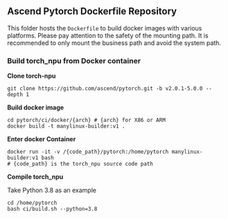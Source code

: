 ## Ascend Pytorch Dockerfile Repository

This folder hosts the `Dockerfile` to build docker images with various platforms.
Please pay attention to the safety of the mounting path. It is recommended to only mount the business path and avoid the system path.

### Build torch_npu from Docker container

**Clone torch-npu**

```Shell
git clone https://github.com/ascend/pytorch.git -b v2.0.1-5.0.0 --depth 1
```

**Build docker image**

```Shell
cd pytorch/ci/docker/{arch} # {arch} for X86 or ARM
docker build -t manylinux-builder:v1 .
```
**Enter docker Container**

```Shell
docker run -it -v /{code_path}/pytorch:/home/pytorch manylinux-builder:v1 bash
# {code_path} is the torch_npu source code path
```
**Compile torch_npu**

Take Python 3.8 as an example
```Shell
cd /home/pytorch
bash ci/build.sh --python=3.8
```
